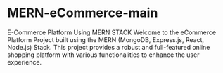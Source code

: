 # MERN-eCommerce-main
E-Commerce Platform Using MERN STACK
Welcome to the eCommerce Platform Project built using the MERN (MongoDB, Express.js, React, Node.js) Stack. This project provides a robust and full-featured online shopping platform with various functionalities to enhance the user experience.
